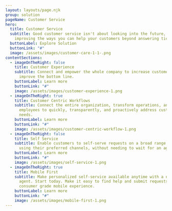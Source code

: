 ```yaml
---
layout: layouts/page.njk
group: solution
pageName: Customer Service
hero:
  title: Customer Service
  subtitle: Good customer service isn't about looking into the future, it's about
    improving the ways you can help your customers beyond answering tickets.
  buttonLabel: Explore Solution
  buttonLink: "#"
  image: /assets/images/customer-care-1-1-.png
contentSections:
  - imageOnTheRight: false
    title: Customer Experience
    subtitle: Connect and empower the whole company to increase customer loyalty and
      improve the bottom line.
    buttonLabel: Learn more
    buttonLink: "#"
    image: /assets/images/customer-experience-1.png
  - imageOnTheRight: true
    title: Customer Centric Workflows
    subtitle: Connect the entire organization, transform operations, and empower
      employees to quickly, transparently, and proactively address customer
      needs.
    buttonLabel: Learn more
    buttonLink: "#"
    image: /assets/images/customer-centric-workflow-1.png
  - imageOnTheRight: false
    title: Self Service
    subtitle: Enable customers to self-serve requests on a broad range of topics,
      using their preferred channels, without needing to wait for an agent.
    buttonLabel: Learn more
    buttonLink: "#"
    image: /assets/images/self-service-1.png
  - imageOnTheRight: true
    title: Mobile First
    subtitle: Make personalized self-service available anytime with a native virtual
      agent. Start today. Make it easy to find help and submit requests via a
      consumer grade mobile experience.
    buttonLabel: Learn more
    buttonLink: "#"
    image: /assets/images/mobile-first-1.png
---
```

